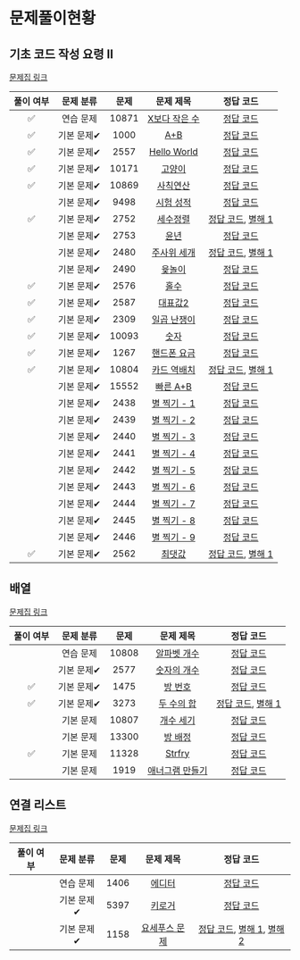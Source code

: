 # 문제풀이현황

## 기초 코드 작성 요령 II

[문제집 링크](https://www.acmicpc.net/workbook/view/7306)

| 풀이 여부 |  문제 분류  | 문제  |                       문제 제목                        |                                     정답 코드                                     |
| :-------: | :---------: | :---: | :----------------------------------------------------: | :-------------------------------------------------------------------------------: |
|    ✅     |  연습 문제  | 10871 | [X보다 작은 수](https://www.acmicpc.net/problem/10871) |                     [정답 코드](../0x02/solutions/10871.cpp)                      |
|    ✅     | 기본 문제✔ | 1000  |      [A+B](https://www.acmicpc.net/problem/1000)       |                      [정답 코드](../0x02/solutions/1000.cpp)                      |
|    ✅     | 기본 문제✔ | 2557  |  [Hello World](https://www.acmicpc.net/problem/2557)   |                      [정답 코드](../0x02/solutions/2557.cpp)                      |
|    ✅     | 기본 문제✔ | 10171 |    [고양이](https://www.acmicpc.net/problem/10171)     |                     [정답 코드](../0x02/solutions/10171.cpp)                      |
|    ✅      | 기본 문제✔ | 10869 |   [사칙연산](https://www.acmicpc.net/problem/10869)    |                     [정답 코드](../0x02/solutions/10869.cpp)                      |
|           | 기본 문제✔ | 9498  |   [시험 성적](https://www.acmicpc.net/problem/9498)    |                      [정답 코드](../0x02/solutions/9498.cpp)                      |
|    ✅     | 기본 문제✔ | 2752  |    [세수정렬](https://www.acmicpc.net/problem/2752)    |  [정답 코드](../0x02/solutions/2752.cpp), [별해 1](../0x02/solutions/2752_1.cpp)  |
|           | 기본 문제✔ | 2753  |      [윤년](https://www.acmicpc.net/problem/2753)      |                      [정답 코드](../0x02/solutions/2753.cpp)                      |
|           | 기본 문제✔ | 2480  |  [주사위 세개](https://www.acmicpc.net/problem/2480)   |  [정답 코드](../0x02/solutions/2480.cpp), [별해 1](../0x02/solutions/2480_1.cpp)  |
|           | 기본 문제✔ | 2490  |     [윷놀이](https://www.acmicpc.net/problem/2490)     |                      [정답 코드](../0x02/solutions/2490.cpp)                      |
|    ✅     | 기본 문제✔ | 2576  |      [홀수](https://www.acmicpc.net/problem/2576)      |                      [정답 코드](../0x02/solutions/2576.cpp)                      |
|     ✅     | 기본 문제✔ | 2587  |    [대표값2](https://www.acmicpc.net/problem/2587)     |                      [정답 코드](../0x02/solutions/2587.cpp)                      |
|    ✅     | 기본 문제✔ | 2309  |  [일곱 난쟁이](https://www.acmicpc.net/problem/2309)   |                      [정답 코드](../0x02/solutions/2309.cpp)                      |
|    ✅     | 기본 문제✔ | 10093 |     [숫자](https://www.acmicpc.net/problem/10093)      |                     [정답 코드](../0x02/solutions/10093.cpp)                      |
|    ✅     | 기본 문제✔ | 1267  |  [핸드폰 요금](https://www.acmicpc.net/problem/1267)   |                      [정답 코드](../0x02/solutions/1267.cpp)                      |
|    ✅     | 기본 문제✔ | 10804 |  [카드 역배치](https://www.acmicpc.net/problem/10804)  | [정답 코드](../0x02/solutions/10804.cpp), [별해 1](../0x02/solutions/10804_1.cpp) |
|           | 기본 문제✔ | 15552 |   [빠른 A+B](https://www.acmicpc.net/problem/15552)    |                     [정답 코드](../0x02/solutions/15552.cpp)                      |
|           | 기본 문제✔ | 2438  |  [별 찍기 - 1](https://www.acmicpc.net/problem/2438)   |                      [정답 코드](../0x02/solutions/2438.cpp)                      |
|           | 기본 문제✔ | 2439  |  [별 찍기 - 2](https://www.acmicpc.net/problem/2439)   |                      [정답 코드](../0x02/solutions/2439.cpp)                      |
|           | 기본 문제✔ | 2440  |  [별 찍기 - 3](https://www.acmicpc.net/problem/2440)   |                      [정답 코드](../0x02/solutions/2440.cpp)                      |
|           | 기본 문제✔ | 2441  |  [별 찍기 - 4](https://www.acmicpc.net/problem/2441)   |                      [정답 코드](../0x02/solutions/2441.cpp)                      |
|           | 기본 문제✔ | 2442  |  [별 찍기 - 5](https://www.acmicpc.net/problem/2442)   |                      [정답 코드](../0x02/solutions/2442.cpp)                      |
|           | 기본 문제✔ | 2443  |  [별 찍기 - 6](https://www.acmicpc.net/problem/2443)   |                      [정답 코드](../0x02/solutions/2443.cpp)                      |
|           | 기본 문제✔ | 2444  |  [별 찍기 - 7](https://www.acmicpc.net/problem/2444)   |                      [정답 코드](../0x02/solutions/2444.cpp)                      |
|           | 기본 문제✔ | 2445  |  [별 찍기 - 8](https://www.acmicpc.net/problem/2445)   |                      [정답 코드](../0x02/solutions/2445.cpp)                      |
|           | 기본 문제✔ | 2446  |  [별 찍기 - 9](https://www.acmicpc.net/problem/2446)   |                      [정답 코드](../0x02/solutions/2446.cpp)                      |
|    ✅     | 기본 문제✔ | 2562  |     [최댓값](https://www.acmicpc.net/problem/2562)     |  [정답 코드](../0x02/solutions/2562.cpp), [별해 1](../0x02/solutions/2562_1.cpp)  |

## 배열

[문제집 링크](https://www.acmicpc.net/workbook/view/7307)

| 풀이 여부 |  문제 분류  | 문제  |                        문제 제목                        |                                    정답 코드                                    |
| :-------: | :---------: | :---: | :-----------------------------------------------------: | :-----------------------------------------------------------------------------: |
|           |  연습 문제  | 10808 |  [알파벳 개수](https://www.acmicpc.net/problem/10808)   |                    [정답 코드](../0x03/solutions/10808.cpp)                     |
|           | 기본 문제✔ | 2577  |   [숫자의 개수](https://www.acmicpc.net/problem/2577)   |                     [정답 코드](../0x03/solutions/2577.cpp)                     |
|    ✅     | 기본 문제✔ | 1475  |     [방 번호](https://www.acmicpc.net/problem/1475)     |                     [정답 코드](../0x03/solutions/1475.cpp)                     |
|    ✅       | 기본 문제✔ | 3273  |   [두 수의 합](https://www.acmicpc.net/problem/3273)    | [정답 코드](../0x03/solutions/3273.cpp), [별해 1](../0x03/solutions/3273_1.cpp) |
|           |  기본 문제  | 10807 |   [개수 세기](https://www.acmicpc.net/problem/10807)    |                    [정답 코드](../0x03/solutions/10807.cpp)                     |
|           |  기본 문제  | 13300 |    [방 배정](https://www.acmicpc.net/problem/13300)     |                    [정답 코드](../0x03/solutions/13300.cpp)                     |
|    ✅     |  기본 문제  | 11328 |     [Strfry](https://www.acmicpc.net/problem/11328)     |                    [정답 코드](../0x03/solutions/11328.cpp)                     |
|           |  기본 문제  | 1919  | [애너그램 만들기](https://www.acmicpc.net/problem/1919) |                     [정답 코드](../0x03/solutions/1919.cpp)                     |

## 연결 리스트

[문제집 링크](https://www.acmicpc.net/workbook/view/7308)

| 풀이 여부 |  문제 분류  | 문제 |                       문제 제목                       |                                                        정답 코드                                                        |
| :-------: | :---------: | :--: | :---------------------------------------------------: | :---------------------------------------------------------------------------------------------------------------------: |
|           |  연습 문제  | 1406 |    [에디터](https://www.acmicpc.net/problem/1406)     |                                         [정답 코드](../0x04/solutions/1406.cpp)                                         |
|           | 기본 문제✔ | 5397 |    [키로거](https://www.acmicpc.net/problem/5397)     |                                         [정답 코드](../0x04/solutions/5397.cpp)                                         |
|           | 기본 문제✔ | 1158 | [요세푸스 문제](https://www.acmicpc.net/problem/1158) | [정답 코드](../0x04/solutions/1158.cpp), [별해 1](../0x04/solutions/1158_1.cpp), [별해 2](../0x04/solutions/1158_2.cpp) |
